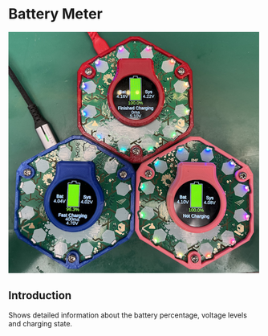 # Battery Meter

![Battery Meter](https://github.com/emericklaw/tildagon-app-battery-meter/blob/main/images/example.png?raw=true)

## Introduction
Shows detailed information about the battery percentage, voltage levels and charging state.